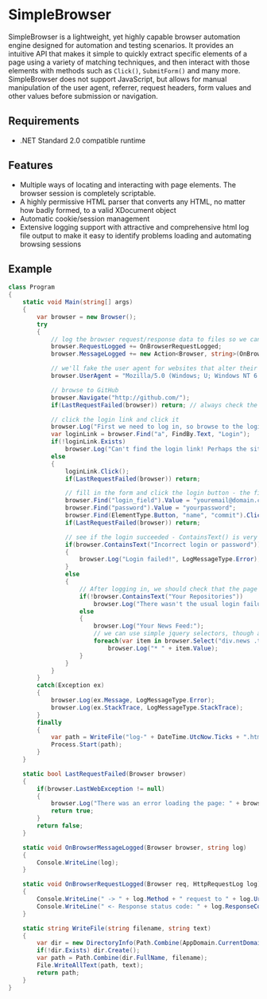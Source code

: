 SimpleBrowser
=============
SimpleBrowser is a lightweight, yet highly capable browser automation engine designed for automation and testing scenarios.
It provides an intuitive API that makes it simple to quickly extract specific elements of a page using a variety of matching
techniques, and then interact with those elements with methods such as `Click()`, `SubmitForm()` and many more. SimpleBrowser
does not support JavaScript, but allows for manual manipulation of the user agent, referrer, request headers, form values and
other values before submission or navigation.

Requirements
------------
* .NET Standard 2.0 compatible runtime

Features
--------
* Multiple ways of locating and interacting with page elements. The browser session is completely scriptable.
* A highly permissive HTML parser that converts any HTML, no matter how badly formed, to a valid XDocument object
* Automatic cookie/session management
* Extensive logging support with attractive and comprehensive html log file output to make it easy to identify problems loading and automating browsing sessions

Example
-------

``` c#
class Program
{
	static void Main(string[] args)
	{
		var browser = new Browser();
		try
		{
			// log the browser request/response data to files so we can interrogate them in case of an issue with our scraping
			browser.RequestLogged += OnBrowserRequestLogged;
			browser.MessageLogged += new Action<Browser, string>(OnBrowserMessageLogged);

			// we'll fake the user agent for websites that alter their content for unrecognised browsers
			browser.UserAgent = "Mozilla/5.0 (Windows; U; Windows NT 6.1; en-US) AppleWebKit/534.10 (KHTML, like Gecko) Chrome/8.0.552.224 Safari/534.10";

			// browse to GitHub
			browser.Navigate("http://github.com/");
			if(LastRequestFailed(browser)) return; // always check the last request in case the page failed to load

			// click the login link and click it
			browser.Log("First we need to log in, so browse to the login page, fill in the login details and submit the form.");
			var loginLink = browser.Find("a", FindBy.Text, "Login");
			if(!loginLink.Exists)
				browser.Log("Can't find the login link! Perhaps the site is down for maintenance?");
			else
			{
				loginLink.Click();
				if(LastRequestFailed(browser)) return;

				// fill in the form and click the login button - the fields are easy to locate because they have ID attributes
				browser.Find("login_field").Value = "youremail@domain.com";
				browser.Find("password").Value = "yourpassword";
				browser.Find(ElementType.Button, "name", "commit").Click();
				if(LastRequestFailed(browser)) return;

				// see if the login succeeded - ContainsText() is very forgiving, so don't worry about whitespace, casing, html tags separating the text, etc.
				if(browser.ContainsText("Incorrect login or password"))
				{
					browser.Log("Login failed!", LogMessageType.Error);
				}
				else
				{
					// After logging in, we should check that the page contains elements that we recognise
					if(!browser.ContainsText("Your Repositories"))
						browser.Log("There wasn't the usual login failure message, but the text we normally expect isn't present on the page");
					else
					{
						browser.Log("Your News Feed:");
						// we can use simple jquery selectors, though advanced selectors are yet to be implemented
						foreach(var item in browser.Select("div.news .title"))
							browser.Log("* " + item.Value);
					}
				}
			}
		}
		catch(Exception ex)
		{
			browser.Log(ex.Message, LogMessageType.Error);
			browser.Log(ex.StackTrace, LogMessageType.StackTrace);
		}
		finally
		{
			var path = WriteFile("log-" + DateTime.UtcNow.Ticks + ".html", browser.RenderHtmlLogFile("SimpleBrowser Sample - Request Log"));
			Process.Start(path);
		}
	}

	static bool LastRequestFailed(Browser browser)
	{
		if(browser.LastWebException != null)
		{
			browser.Log("There was an error loading the page: " + browser.LastWebException.Message);
			return true;
		}
		return false;
	}

	static void OnBrowserMessageLogged(Browser browser, string log)
	{
		Console.WriteLine(log);
	}

	static void OnBrowserRequestLogged(Browser req, HttpRequestLog log)
	{
		Console.WriteLine(" -> " + log.Method + " request to " + log.Url);
		Console.WriteLine(" <- Response status code: " + log.ResponseCode);
	}

	static string WriteFile(string filename, string text)
	{
		var dir = new DirectoryInfo(Path.Combine(AppDomain.CurrentDomain.BaseDirectory, "Logs"));
		if(!dir.Exists) dir.Create();
		var path = Path.Combine(dir.FullName, filename);
		File.WriteAllText(path, text);
		return path;
	}
}
```
